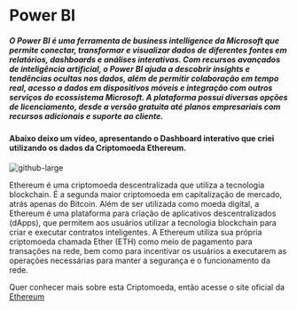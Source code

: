 # Power BI

##### O Power BI é uma ferramenta de business intelligence da Microsoft que permite conectar, transformar e visualizar dados de diferentes fontes em relatórios, dashboards e análises interativas. Com recursos avançados de inteligência artificial, o Power BI ajuda a descobrir insights e tendências ocultas nos dados, além de permitir colaboração em tempo real, acesso a dados em dispositivos móveis e integração com outros serviços do ecossistema Microsoft. A plataforma possui diversas opções de licenciamento, desde a versão gratuita até planos empresariais com recursos adicionais e suporte ao cliente.

#### Abaixo deixo um vídeo, apresentando o Dashboard interativo que criei utilizando os dados da Criptomoeda Ethereum.

![github-large](https://github.com/ncnilton/powerbi/blob/main/docs/PowerBI.gif)


Ethereum é uma criptomoeda descentralizada que utiliza a tecnologia blockchain. É a segunda maior criptomoeda em capitalização de mercado, atrás apenas do Bitcoin. Além de ser utilizada como moeda digital, a Ethereum é uma plataforma para criação de aplicativos descentralizados (dApps), que permitem aos usuários utilizar a tecnologia blockchain para criar e executar contratos inteligentes. A Ethereum utiliza sua própria criptomoeda chamada Ether (ETH) como meio de pagamento para transações na rede, bem como para incentivar os usuários a executarem as operações necessárias para manter a segurança e o funcionamento da rede.

Quer conhecer mais sobre esta Criptomoeda, então acesse o site oficial da [Ethereum](https://ethereum.org/pt-br/learn/#what-is-crypto-ethereum)
